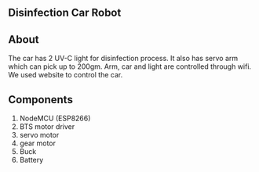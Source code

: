 ## Disinfection Car Robot
## About
The car has 2 UV-C light for disinfection process. It also has servo arm which can pick up to 200gm. Arm, car and light are controlled through wifi. We used website to control the car.

## Components
1. NodeMCU (ESP8266)
2. BTS motor driver
3. servo motor 
4. gear motor
5. Buck
6. Battery
